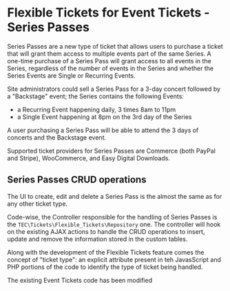 # Flexible Tickets for Event Tickets - Series Passes

Series Passes are a new type of ticket that allows users to purchase a ticket that will grant them access to multiple
events part of the same Series.
A one-time purchase of a Series Pass will grant access to all events in the Series, regardless of the number of events
in the Series
and whether the Series Events are Single or Recurring Events.

Site administrators could sell a Series Pass for a 3-day concert followed by a "Backstage" event; the Series contains
the following Events:

* a Recurring Event happening daily, 3 times 8am to 11pm
* a Single Event happening at 8pm on the 3rd day of the Series

A user purchasing a Series Pass will be able to attend the 3 days of concerts and the Backstage event.

Supported ticket providers for Series Passes are Commerce (both PayPal and Stripe), WooCommerce, and Easy Digital
Downloads.

## Series Passes CRUD operations

The UI to create, edit and delete a Series Pass is the almost the same as for any other ticket type.

Code-wise, the Controller responsible for the handling of Series Passes is
the `TEC\Tickets\Flexible_Tickets\Repository` one.
The controller will hook on the existing AJAX actions to handle the CRUD operations to insert, update and remove the
information stored in the custom tables.

Along with the development of the Flexible Tickets feature comes the concept of "ticket type": an explicit attribute present in teh JavasScript and PHP portions of the code to identify the type of ticket being handled.

The existing Event Tickets code has been modified
